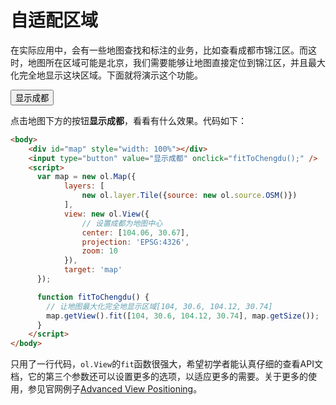# 自适配区域

在实际应用中，会有一些地图查找和标注的业务，比如查看成都市锦江区。而这时，地图所在区域可能是北京，我们需要能够让地图直接定位到锦江区，并且最大化完全地显示这块区域。下面就将演示这个功能。

<head>                  
	<link href="../src/ol3.13.1/ol.css" rel="stylesheet" type="text/css" />
	<script type="text/javascript" src="../src/ol3.13.1/ol.js" charset="utf-8"></script>
</head>
<div id="map" style="width: 100%"></div>
<input type="button" value="显示成都" onclick="fitToChengdu();" />
<script>
  var map = new ol.Map({
		layers: [
			new ol.layer.Tile({source: new ol.source.OSM()})
		],
		view: new ol.View({
			// 设置成都为地图中心
			center: [104.06, 30.67],
			projection: 'EPSG:4326',
			zoom: 10
		}),
		target: 'map'
  });

  function fitToChengdu() {
  	// 让地图最大化完全地显示区域[104, 30.6, 104.12, 30.74]
  	map.getView().fit([104, 30.6, 104.12, 30.74], map.getSize());
  }
</script>

点击地图下方的按钮**显示成都**，看看有什么效果。代码如下：

```html
<body>
	<div id="map" style="width: 100%"></div>
	<input type="button" value="显示成都" onclick="fitToChengdu();" />
	<script>
	  var map = new ol.Map({
			layers: [
				new ol.layer.Tile({source: new ol.source.OSM()})
			],
			view: new ol.View({
				// 设置成都为地图中心
				center: [104.06, 30.67],
				projection: 'EPSG:4326',
				zoom: 10
			}),
			target: 'map'
	  });

	  function fitToChengdu() {
	  	// 让地图最大化完全地显示区域[104, 30.6, 104.12, 30.74]
	  	map.getView().fit([104, 30.6, 104.12, 30.74], map.getSize());
	  }
	</script>
</body>
```

只用了一行代码，`ol.View`的`fit`函数很强大，希望初学者能认真仔细的查看API文档，它的第三个参数还可以设置更多的选项，以适应更多的需要。关于更多的使用，参见官网例子[Advanced View Positioning](http://openlayers.org/en/v3.14.2/examples/center.html)。

